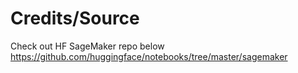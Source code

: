 # Credits/Source

Check out HF SageMaker repo below
https://github.com/huggingface/notebooks/tree/master/sagemaker
